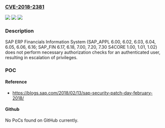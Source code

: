 ### [CVE-2018-2381](https://cve.mitre.org/cgi-bin/cvename.cgi?name=CVE-2018-2381)
![](https://img.shields.io/static/v1?label=Product&message=SAP%20ERP%20Financials%20Information%20System&color=blue)
![](https://img.shields.io/static/v1?label=Version&message=%3D%202.00%20&color=brighgreen)
![](https://img.shields.io/static/v1?label=Vulnerability&message=Missing%20Authorization%20Check&color=brighgreen)

### Description

SAP ERP Financials Information System (SAP_APPL 6.00, 6.02, 6.03, 6.04, 6.05, 6.06, 6.16; SAP_FIN 6.17, 6.18, 7.00, 7.20, 7.30 S4CORE 1.00, 1.01, 1.02) does not perform necessary authorization checks for an authenticated user, resulting in escalation of privileges.

### POC

#### Reference
- https://blogs.sap.com/2018/02/13/sap-security-patch-day-february-2018/

#### Github
No PoCs found on GitHub currently.

